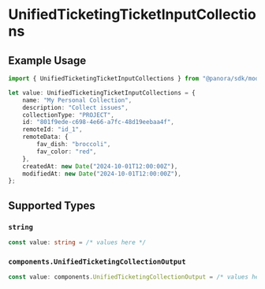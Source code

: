 # UnifiedTicketingTicketInputCollections

## Example Usage

```typescript
import { UnifiedTicketingTicketInputCollections } from "@panora/sdk/models/components";

let value: UnifiedTicketingTicketInputCollections = {
    name: "My Personal Collection",
    description: "Collect issues",
    collectionType: "PROJECT",
    id: "801f9ede-c698-4e66-a7fc-48d19eebaa4f",
    remoteId: "id_1",
    remoteData: {
        fav_dish: "broccoli",
        fav_color: "red",
    },
    createdAt: new Date("2024-10-01T12:00:00Z"),
    modifiedAt: new Date("2024-10-01T12:00:00Z"),
};
```

## Supported Types

### `string`

```typescript
const value: string = /* values here */
```

### `components.UnifiedTicketingCollectionOutput`

```typescript
const value: components.UnifiedTicketingCollectionOutput = /* values here */
```

